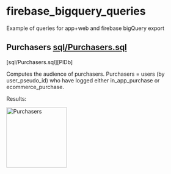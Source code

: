 # firebase_bigquery_queries
Example of queries for app+web and firebase bigQuery export


## Purchasers [sql/Purchasers.sql](sql/Purchasers.sql "Heading link")

[sql/Purchasers.sql][PlDb]

Computes the audience of purchasers.
Purchasers = users (by user_pseudo_id) who have logged either in_app_purchase or ecommerce_purchase.

Results:

<img width="158" alt="Purchasers" src="https://user-images.githubusercontent.com/16681043/67213115-2187e700-f426-11e9-8852-6a07d26a0d92.png">
